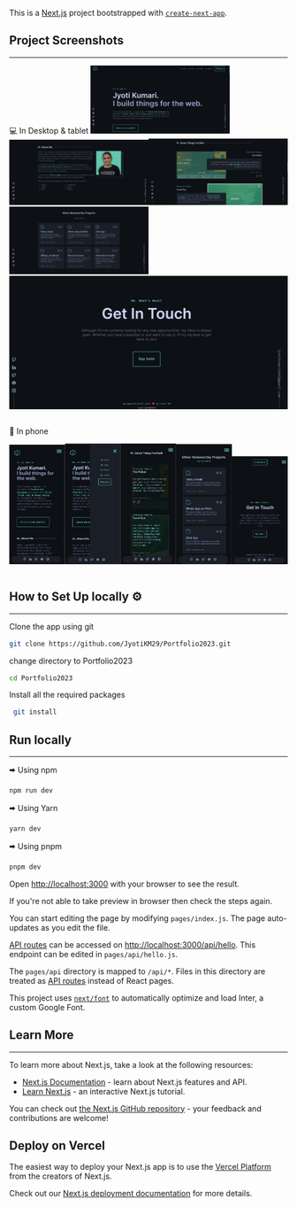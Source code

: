 This is a [Next.js](https://nextjs.org/) project bootstrapped with [`create-next-app`](https://github.com/vercel/next.js/tree/canary/packages/create-next-app).

## Project Screenshots

---  
<th>💻 In Desktop & tablet </th>  
<table >

<tr>
<img src="./public/demo%20screenshots/desktop/1.png" width=50% /><img src="./public/demo%20screenshots/desktop/2.png" width=50% />

<tr/>
<img src="./public/demo%20screenshots/desktop/3.png" width=50% /><img src="./public/demo%20screenshots/desktop/4.png"  width=50% />
<img src="./public/demo%20screenshots/desktop/5.png" width=100% />

</table>

<th>📱 In phone </th>

<table>

<img src="./public/demo%20screenshots/phone/1.png" width=20% /><img src="./public/demo%20screenshots/phone/2.png" width=20% /><img src="./public/demo%20screenshots/phone/3.png" width=20%/><img src="./public/demo%20screenshots/phone/4.png"  width=20% /><img src="./public/demo%20screenshots/phone/5.png" width=20% />

</table>



## How to Set Up locally ⚙️

---

Clone the app using git

```bash
git clone https://github.com/JyotiKM29/Portfolio2023.git
```

change directory to Portfolio2023

```bash
cd Portfolio2023
```

Install all the required packages

```bash
 git install
```

## Run locally

---

🠮 Using npm

```bash
npm run dev
```

🠮 Using Yarn

```bash
yarn dev
```

🠮 Using pnpm

```bash
pnpm dev
```

Open [http://localhost:3000](http://localhost:3000) with your browser to see the result.

If you're not able to take preview in browser then check the steps again.

You can start editing the page by modifying `pages/index.js`. The page auto-updates as you edit the file.

[API routes](https://nextjs.org/docs/api-routes/introduction) can be accessed on [http://localhost:3000/api/hello](http://localhost:3000/api/hello). This endpoint can be edited in `pages/api/hello.js`.

The `pages/api` directory is mapped to `/api/*`. Files in this directory are treated as [API routes](https://nextjs.org/docs/api-routes/introduction) instead of React pages.

This project uses [`next/font`](https://nextjs.org/docs/basic-features/font-optimization) to automatically optimize and load Inter, a custom Google Font.

## Learn More

---

To learn more about Next.js, take a look at the following resources:

- [Next.js Documentation](https://nextjs.org/docs) - learn about Next.js features and API.
- [Learn Next.js](https://nextjs.org/learn) - an interactive Next.js tutorial.

You can check out [the Next.js GitHub repository](https://github.com/vercel/next.js/) - your feedback and contributions are welcome!

## Deploy on Vercel

The easiest way to deploy your Next.js app is to use the [Vercel Platform](https://vercel.com/new?utm_medium=default-template&filter=next.js&utm_source=create-next-app&utm_campaign=create-next-app-readme) from the creators of Next.js.

Check out our [Next.js deployment documentation](https://nextjs.org/docs/deployment) for more details.
